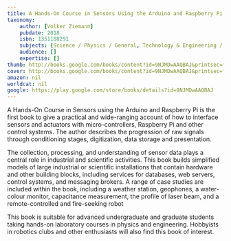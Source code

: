 ```yaml
---
title: A Hands-On Course in Sensors Using the Arduino and Raspberry Pi
taxonomy:
	author: [Volker Ziemann]
	pubdate: 2018
	isbn: 1351188291
	subjects: [Science / Physics / General, Technology & Engineering / Robotics, Technology & Engineering / Sensors]
	audience: []
	expertise: []
thumb: http://books.google.com/books/content?id=9NJMDwAAQBAJ&printsec=frontcover&img=1&zoom=2&edge=curl&imgtk=AFLRE73edcjRb2wFliOBGMf5mzYbpWkeju_60TdccTDiEpD8n9skC40ngNQdji_LYVLZXLftE0VCyDftiK6vXAdkli6BrCkm71zpLlxiIAA61eET5MUIpOUK0LpRNfQ89p1h6J5icmUx&source=gbs_api
cover: http://books.google.com/books/content?id=9NJMDwAAQBAJ&printsec=frontcover&img=1&zoom=6&edge=curl&imgtk=AFLRE71hJyXzAuVyOBdHLv8sqo87sqYLxPk3NVW2UyAF1y_OdpZ-bj8AW3iWlKA-7TZrGGASrxzg5lnv9FNnEpi0pnGmlI1GxyIglc1_o1HTOPSfTR-d5XNDW7E-etqjfg303VyKFvdO&source=gbs_api
amazon: nil
worldcat: nil
google: https://play.google.com/store/books/details?id=9NJMDwAAQBAJ
---
```

<p>A Hands-On Course in Sensors using the Arduino and Raspberry Pi is the first book to give a practical and wide-ranging account of how to interface sensors and actuators with micro-controllers, Raspberry Pi and other control systems. The author describes the progression of raw signals through conditioning stages, digitization, data storage and presentation.</p> <p>The collection, processing, and understanding of sensor data plays a central role in industrial and scientific activities. This book builds simplified models of large industrial or scientific installations that contain hardware and other building blocks, including services for databases, web servers, control systems, and messaging brokers. A range of case studies are included within the book, including a weather station, geophones, a water-colour monitor, capacitance measurement, the profile of laser beam, and a remote-controlled and fire-seeking robot</p> <p>This book is suitable for advanced undergraduate and graduate students taking hands-on laboratory courses in physics and engineering. Hobbyists in robotics clubs and other enthusiasts will also find this book of interest.</p>